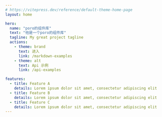 ```yaml
---
# https://vitepress.dev/reference/default-theme-home-page
layout: home

hero:
  name: "poro的组件库"
  text: "他是一个poro的组件库"
  tagline: My great project tagline
  actions:
    - theme: brand
      text: 进入
      link: /markdown-examples
    - theme: alt
      text: Api 示例
      link: /api-examples

features:
  - title: Feature A
    details: Lorem ipsum dolor sit amet, consectetur adipiscing elit
  - title: Feature B
    details: Lorem ipsum dolor sit amet, consectetur adipiscing elit
  - title: Feature C
    details: Lorem ipsum dolor sit amet, consectetur adipiscing elit
---
```


